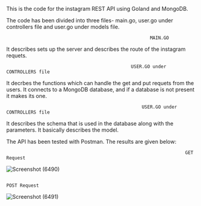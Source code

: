 This is the code for the instagram REST API using Goland and MongoDB. 

The code has been divided into three files- main.go, user.go under controllers file and user.go under models file.

                                                         MAIN.GO

It describes sets up the server and describes the route of the instagram requets.

                                                  USER.GO under CONTROLLERS file

It decrbes the functions which can handle the get and put requets from the users. It connects to a MongoDB database, and if a database is not present it makes its one.

                                                      USER.GO under CONTROLLERS file

It describes the schema that is used in the database along with the parameters. It basically describes the model.


The API has been tested with Postman. The results are given below:


                                                                      GET Request


   ![Screenshot (6490)](https://user-images.githubusercontent.com/61285140/136655634-e7771d8e-ec91-4ba4-9b01-78e20f4750e4.png)
                      
                      
                                                                        POST Request
                                                                        
                                                                        
   ![Screenshot (6491)](https://user-images.githubusercontent.com/61285140/136655658-f0b9e4b3-6c86-4b61-8979-591ff9036b52.png)
